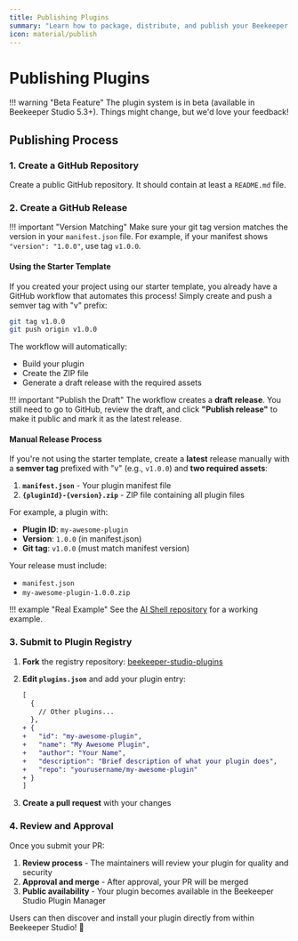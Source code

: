 ```yaml
---
title: Publishing Plugins
summary: "Learn how to package, distribute, and publish your Beekeeper Studio plugins."
icon: material/publish
---
```


# Publishing Plugins

!!! warning "Beta Feature"
    The plugin system is in beta (available in Beekeeper Studio 5.3+). Things might change, but we'd love your feedback!

## Publishing Process

### 1. Create a GitHub Repository

Create a public GitHub repository. It should contain at least a `README.md` file.

### 2. Create a GitHub Release

!!! important "Version Matching"
    Make sure your git tag version matches the version in your `manifest.json` file. For example, if your manifest shows `"version": "1.0.0"`, use tag `v1.0.0`.

#### Using the Starter Template

If you created your project using our starter template, you already have a GitHub workflow that automates this process! Simply create and push a semver tag with "v" prefix:

```bash
git tag v1.0.0
git push origin v1.0.0
```

The workflow will automatically:
- Build your plugin
- Create the ZIP file
- Generate a draft release with the required assets

!!! important "Publish the Draft"
    The workflow creates a **draft release**. You still need to go to GitHub, review the draft, and click **"Publish release"** to make it public and mark it as the latest release.

#### Manual Release Process

If you're not using the starter template, create a **latest** release manually with a **semver tag** prefixed with "v" (e.g., `v1.0.0`) and **two required assets**:

1. **`manifest.json`** - Your plugin manifest file
2. **`{pluginId}-{version}.zip`** - ZIP file containing all plugin files

For example, a plugin with:
- **Plugin ID**: `my-awesome-plugin`
- **Version**: `1.0.0` (in manifest.json)
- **Git tag**: `v1.0.0` (must match manifest version)

Your release must include:
- `manifest.json`
- `my-awesome-plugin-1.0.0.zip`

!!! example "Real Example"
    See the [AI Shell repository](https://github.com/beekeeper-studio/bks-ai-shell) for a working example.

### 3. Submit to Plugin Registry

1. **Fork** the registry repository: [beekeeper-studio-plugins](https://github.com/beekeeper-studio/beekeeper-studio-plugins)

2. **Edit `plugins.json`** and add your plugin entry:
   ```diff
   [
     {
       // Other plugins...
     },
   + {
   +   "id": "my-awesome-plugin",
   +   "name": "My Awesome Plugin",
   +   "author": "Your Name",
   +   "description": "Brief description of what your plugin does",
   +   "repo": "yourusername/my-awesome-plugin"
   + }
   ]
   ```

3. **Create a pull request** with your changes

### 4. Review and Approval

Once you submit your PR:

1. **Review process** - The maintainers will review your plugin for quality and security
2. **Approval and merge** - After approval, your PR will be merged
3. **Public availability** - Your plugin becomes available in the Beekeeper Studio Plugin Manager

Users can then discover and install your plugin directly from within Beekeeper Studio! 🎉

